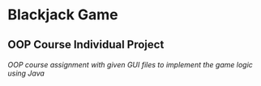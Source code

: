 # Blackjack Game
## OOP Course Individual Project
###### OOP course assignment with given GUI files to implement the game logic using Java

